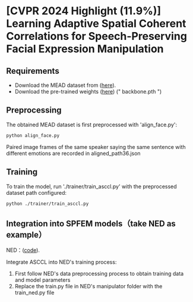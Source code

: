 # [CVPR 2024 Highlight (11.9%)] Learning Adaptive Spatial Coherent Correlations for Speech-Preserving Facial Expression Manipulation
## Requirements
- Download the MEAD dataset from ([here](https://wywu.github.io/projects/MEAD/MEAD.html)).
- Download the pre-trained weights ([here](https://drive.google.com/file/d/1W_qa9xxXTCXo_44PX_oRDLlJQ3F8uXJk/view?usp=sharing)) (" backbone.pth ") 

## Preprocessing
The obtained MEAD dataset is first preprocessed with 'align_face.py':
```bash
python align_face.py
```
Paired image frames of the same speaker saying the same sentence with different emotions are recorded in aligned_path36.json

## Training
To train the model, run './trainer/train_asccl.py' with the preprocessed dataset path configured:
```bash
python ./trainer/train_asccl.py
```

## Integration into SPFEM models（take NED as example）
NED：([code](https://github.com/foivospar/NED)).

Integrate ASCCL into NED's training process: 

1. First follow NED's data preprocessing process to obtain training data and model parameters
2. Replace the train.py file in NED's manipulator folder with the train_ned.py file
